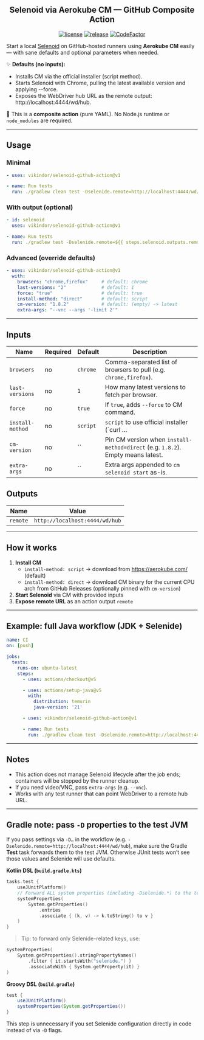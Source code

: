 <h2 align="center">
Selenoid via Aerokube CM — GitHub Composite Action
</h2>

<div align="center">

[![license](https://img.shields.io/github/license/Vikindor/selenoid-github-action.svg)](https://github.com/Vikindor/selenoid-github-action/blob/main/LICENSE)
[![release](https://img.shields.io/github/release/Vikindor/selenoid-github-action.svg)](https://github.com/Vikindor/selenoid-github-action/releases/latest)
[![CodeFactor](https://www.codefactor.io/repository/github/Vikindor/selenoid-github-action/badge)](https://www.codefactor.io/repository/github/Vikindor/selenoid-github-action)

</div>

Start a local [Selenoid](https://aerokube.com/selenoid/) on GitHub-hosted runners using **Aerokube CM** easily — with sane defaults and optional parameters when needed.

✨ **Defaults (no inputs):**
  - Installs CM via the official installer (script method).
  - Starts Selenoid with Chrome, pulling the latest available version and applying --force.
  - Exposes the WebDriver hub URL as the remote output: http://localhost:4444/wd/hub.

🧩 This is a **composite action** (pure YAML). No Node.js runtime or `node_modules` are required.

---

## Usage

### Minimal
```yaml
- uses: vikindor/selenoid-github-action@v1

- name: Run tests
  run: ./gradlew clean test -Dselenide.remote=http://localhost:4444/wd/hub
```

### With output (optional)
```yaml
- id: selenoid
  uses: vikindor/selenoid-github-action@v1

- name: Run tests
  run: ./gradlew test -Dselenide.remote=${{ steps.selenoid.outputs.remote }}
```

### Advanced (override defaults)
```yaml
- uses: vikindor/selenoid-github-action@v1
  with:
    browsers: "chrome,firefox"     # default: chrome
    last-versions: "2"             # default: 1
    force: "true"                  # default: true
    install-method: "direct"       # default: script
    cm-version: "1.8.2"            # default: (empty) -> latest
    extra-args: "--vnc --args '-limit 2'"
```

---

## Inputs

| Name | Required | Default | Description |
|------|----------|---------|-------------|
| `browsers` | no | `chrome` | Comma-separated list of browsers to pull (e.g. `chrome,firefox`). |
| `last-versions` | no | `1` | How many latest versions to fetch per browser. |
| `force` | no | `true` | If `true`, adds `--force` to CM command. |
| `install-method` | no | `script` | `script` to use official installer (`curl … | bash`) or `direct` to download CM binary from GitHub Releases. |
| `cm-version` | no | `` | Pin CM version when `install-method=direct` (e.g. `1.8.2`). Empty means latest. |
| `extra-args` | no | `` | Extra args appended to `cm selenoid start` as-is. |

## Outputs

| Name | Value |
|------|-------|
| `remote` | `http://localhost:4444/wd/hub` |

---

## How it works

1. **Install CM**
   - `install-method: script` → download from https://aerokube.com/ (default)
   - `install-method: direct` → download CM binary for the current CPU arch from GitHub Releases (optionally pinned with `cm-version`)
2. **Start Selenoid** via CM with provided inputs
3. **Expose remote URL** as an action output `remote`

---

## Example: full Java workflow (JDK + Selenide)
```yaml
name: CI
on: [push]

jobs:
  tests:
    runs-on: ubuntu-latest
    steps:
      - uses: actions/checkout@v5

      - uses: actions/setup-java@v5
        with:
          distribution: temurin
          java-version: '21'

      - uses: vikindor/selenoid-github-action@v1

      - name: Run tests
        run: ./gradlew clean test -Dselenide.remote=http://localhost:4444/wd/hub
```

---

## Notes
- This action does not manage Selenoid lifecycle after the job ends; containers will be stopped by the runner cleanup.
- If you need video/VNC, pass `extra-args` (e.g. `--vnc`).
- Works with any test runner that can point WebDriver to a remote hub URL.

---

## Gradle note: pass `-D` properties to the test JVM
If you pass settings via `-D…` in the workflow (e.g. `-Dselenide.remote=http://localhost:4444/wd/hub`), make sure the Gradle **Test** task forwards them to the test JVM. Otherwise JUnit tests won’t see those values and Selenide will use defaults.

**Kotlin DSL (`build.gradle.kts`)**
```kotlin
tasks.test {
    useJUnitPlatform()
    // Forward ALL system properties (including -Dselenide.*) to the test JVM
    systemProperties(
        System.getProperties()
            .entries
            .associate { (k, v) -> k.toString() to v }
    )
}
```

> Tip: to forward only Selenide-related keys, use:
```kotlin
systemProperties(
    System.getProperties().stringPropertyNames()
        .filter { it.startsWith("selenide.") }
        .associateWith { System.getProperty(it) }
)
```

**Groovy DSL (`build.gradle`)**
```groovy
test {
    useJUnitPlatform()
	systemProperties(System.getProperties())
}
```

This step is unnecessary if you set Selenide configuration directly in code instead of via `-D` flags.